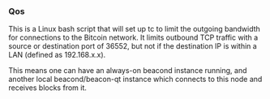 ### Qos ###

This is a Linux bash script that will set up tc to limit the outgoing bandwidth for connections to the Bitcoin network. It limits outbound TCP traffic with a source or destination port of 36552, but not if the destination IP is within a LAN (defined as 192.168.x.x).

This means one can have an always-on beacond instance running, and another local beacond/beacon-qt instance which connects to this node and receives blocks from it.
